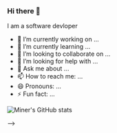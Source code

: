 ### Hi there 👋

I am a software devloper

- 🔭 I’m currently working on ...
- 🌱 I’m currently learning ...
- 👯 I’m looking to collaborate on ...
- 🤔 I’m looking for help with ...
- 💬 Ask me about ...
- 📫 How to reach me: ...
- 😄 Pronouns: ...
- ⚡ Fun fact: ...

![Miner's GitHub stats](https://github-readme-stats.vercel.app/api?username=A-miner&theme=dark&show_icons=true?theme=chartreuse-dark)

-->

